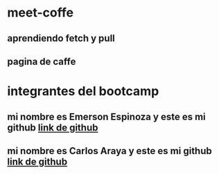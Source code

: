 # meet-coffe
## aprendiendo fetch y pull
## pagina de caffe

# integrantes del bootcamp
<h2> mi nombre es Emerson Espinoza y este es mi github <a href="https://github.com/emersonxinay" > link de github </a>

<h2> mi nombre es Carlos Araya y este es mi github <a href="https://github.com/Charlie2208" > link de github </a>